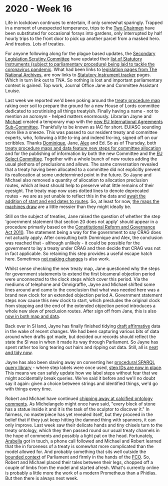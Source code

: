 # 2020 - Week 16

Life in lockdown continues to entertain, if only somewhat sparingly. Trapped in a moment of unexpected temperance, trips to the [Two Chairmen](https://en.wikipedia.org/wiki/Two_Chairmen) have been substituted for occasional forays into gardens, only interrupted by half hourly trips to the front door to pick up another parcel from a masked hero. And treaties. Lots of treaties.

For anyone following along for the plague based updates, the [Secondary Legislation Scrutiny Committee](https://committees.parliament.uk/committee/255/secondary-legislation-scrutiny-committee) have updated their [list of Statutory Instruments (subject to parliamentary procedure) being laid to tackle the coronavirus pandemic](https://committees.parliament.uk/committee/255/secondary-legislation-scrutiny-committee/news/145773/scrutiny-of-secondary-legislation-laid-to-tackle-coronavirus-pandemic/). What had been links to [legislation pages from The National Archives](https://www.legislation.gov.uk/), are now links to [Statutory Instrument tracker](https://statutoryinstruments.parliament.uk/) pages. Which in turn link out to TNA. So nothing is lost and important parliamentary context is gained. Top work, Journal Office Jane and Committee Assistant Louise.

Last week we reported we'd been poking around the [treaty procedure map](https://ukparliament.github.io/ontologies/procedure/flowcharts/crag-treaties/crag-treaties.pdf) raking over soil to prepare the ground for a new House of Lords committee dedicated to scrutinising all things treatyish. Finally having a name - not to mention an acronym - helped matters enormously. Librarian Jayne and [Michael](https://twitter.com/fantasticlife) created a temporary map with the [new EU International Agreements Sub-Committee](https://www.politicshome.com/thehouse/article/the-treaties-subcommittee-will-be-vital-in-ensuring-trade-deals-and-international-agreements-are-scrutinised). Thankfully to be known as IAC for short. EUIASC sounding more like a sneeze. This was passed to our resident treaty and committee experts, who, following a little to-ing and indeed fro-ing, signed off on our scribbles. Thanks [Dominique](https://twitter.com/graciado), Jane, [Alex](https://twitter.com/AlexanderHorne1) and Ed. So as of Thursday, both [treaty procedure maps and data feature new steps for committee allocation](https://trello.com/c/s1VYYJYl/78-treaties-new-eu-sub-committee-focusing-on-treaties) and for the publishing of information by both the new Committee and the [EU Select Committee](https://www.parliament.uk/hleu). Together with a whole bunch of new routes adding the usual plethora of preclusions and allows. The same conversation revealed that a treaty having been allocated to a committee did not explicitly prevent its reallocation at some undetermined point in the future. So Jayne and Michael also removed a quantity of allocation to allocation preclusion routes, which at least should help to preserve what little remains of their eyesight. The treaty map now uses dotted lines to denote deprecated routes - we are as yet unable to reflect this in the data and [await the addition of start and end dates to routes](https://trello.com/c/CDGB80DD/57-time-bound-routes). So, at least for now, [the maps the machines draw](https://procedures.azurewebsites.net/WorkPackages/1291/graph) are a little messier than they might ideally be.

Still on the subject of treaties, Jane raised the question of whether the step 'government statement that section 20 does not apply' should appear in a procedure primarily based on the [Constitutional Reform and Governance Act 2010](http://www.legislation.gov.uk/ukpga/2010/25/contents). The statement being a way for the government to say CRAG does not actually apply. After consulting both Dominique and Alex, the conclusion was reached that - although unlikely - it could be possible for the government to lay a treaty under CRAG and then decide that CRAG was not in fact applicable. So retaining this step provides a useful escape hatch here. Sometimes [not making changes](https://trello.com/c/nZIMCwj7/77-treaties-government-statement-section-20-does-not-apply) is also work.

Whilst sense checking the new treaty map, Jane questioned why the steps for government statements to extend the first bicameral objection period were unconnected to the clock steps which cover this period. Via the mediums of telephone and Omnigraffle, Jayne and Michael shifted some lines around and came to the conclusion that what was needed here was a brand new clock for an extended objection period A. Government statement steps now cause this new clock to start, which precludes the original clock from stopping and the end of the extended objection period introduces a whole new slew of preclusion routes. After sign off from Jane, this is also [now in both map and data](https://trello.com/c/0qQGi2PP/107-objection-period-a-extended-clock).

Back over in SI land, Jayne has finally finished tidying [draft affirmative](https://ukparliament.github.io/ontologies/procedure/flowcharts/sis/draft-affirmative.pdf) data in the wake of recent changes. We had been capturing various bits of data around when drafts got made, but decided our records should reflect the state the SI was in when it made its way through Parliament. So Jayne has spent rather too long tearing out hairs and ripping out data. Still, all is [neat and tidy now](https://trello.com/c/vYVOZWGg/68-draft-affirmatives-being-made).

Jayne has also been slaving away on converting her [procedural SPARQL query library](https://ukparliament.github.io/ontologies/procedure/meta/queries/) - where step labels were once used, [step IDs are now in place](https://trello.com/c/OlgVlwTY/97-rewrite-queries-to-use-step-ids-not-labels). This means we can safely update how we label steps without fear that we might accidentally break queries. We've said it before and we'll no doubt say it again: given a choice between strings and identified things, we'd go with things every time.

Robert and Michael have continued [chipping away at calcified ontology comments](https://trello.com/c/fHL7DD9Q/103-comment-blitz-interface-classes). As Michelangelo might once have said, "every block of stone has a statue inside it and it is the task of the sculptor to discover it." In fairness, no masterpiece has yet revealed itself, but they proceed in the belief that if they just keep hitting the damned thing with spanners, it can only improve. Last week saw their delicate hands and tiny chisels turn to the treaty ontology, which they then passed round our usual treaty channels in the hope of comments and possibly a light pat on the head. Fortunately, [Arabella](https://twitter.com/Arabella_Law) got in touch, a phone call followed and Michael and Robert learned that the in forceness of a treaty is somewhat more complicated than the model allowed for. And probably something that sits well outside the [bounded context](https://martinfowler.com/bliki/BoundedContext.html) of Parliament and firmly in the hands of the [FCO](https://www.gov.uk/government/organisations/foreign-commonwealth-office). So, Robert and Michael placed their tales between their legs, chopped off a couple of limbs from the model and started afresh. What's currently online is probably a little more the work of a modern Prometheus than a Phidias. But then there is always next week.